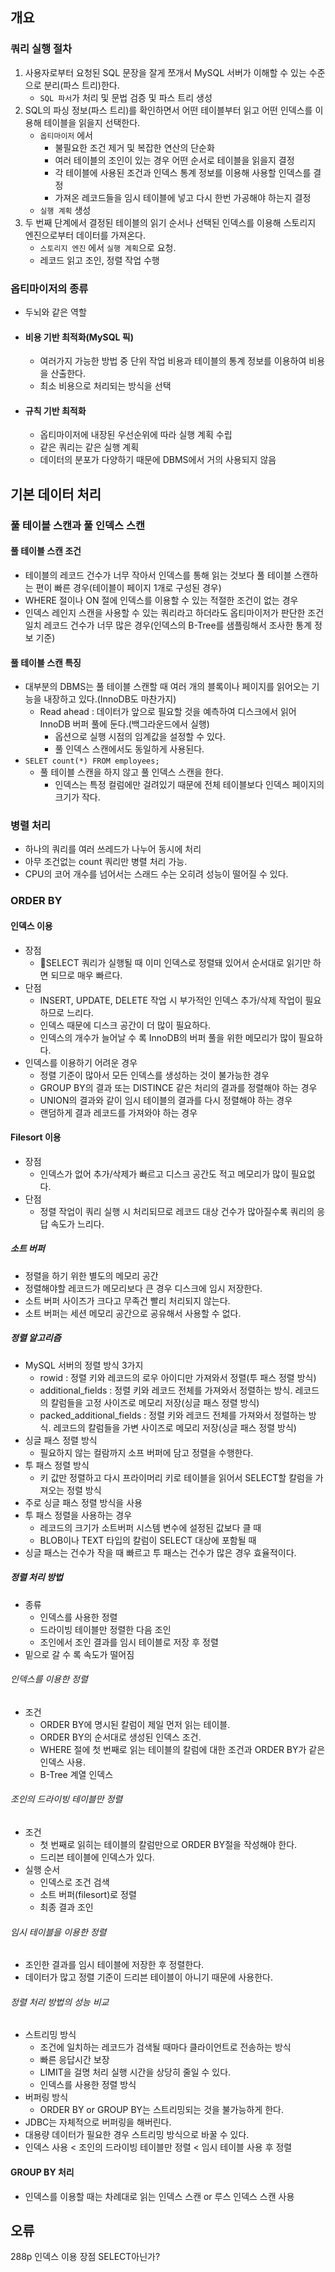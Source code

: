 ## 개요
### 쿼리 실행 절차
1. 사용자로부터 요청된 SQL 문장을 잘게 쪼개서 MySQL 서버가 이해할 수 있는 수준으로 분리(파스 트리)한다.
	-  `SQL 파서`가 처리 및 문법 검증 및 파스 트리 생성
2. SQL의 파싱 정보(파스 트리)를 확인하면서 어떤 테이블부터 읽고 어떤 인덱스를 이용해 테이블을 읽을지 선택한다.
	- `옵티마이저` 에서
		- 불필요한 조건 제거 및 복잡한 연산의 단순화
		- 여러 테이블의 조인이 있는 경우 어떤 순서로 테이블을 읽을지 결정
		- 각 테이블에 사용된 조건과 인덱스 통계 정보를 이용해 사용할 인덱스를 결정
		- 가져온 레코드들을 임시 테이블에 넣고 다시 한번 가공해야 하는지 결정
	- `실행 계획` 생성
3. 두 번째 단계에서 결정된 테이블의 읽기 순서나 선택된 인덱스를 이용해 스토리지 엔진으로부터 데이터를 가져온다.
	- `스토리지 엔진` 에서 `실행 계획`으로 요청. 
	- 레코드 읽고 조인, 정렬 작업 수행
### 옵티마이저의 종류
- 두뇌와 같은 역할
- #### 비용 기반 최적화(MySQL 픽)
	- 여러가지 가능한 방법 중 단위 작업 비용과 테이블의 통계 정보를 이용하여 비용을 산출한다.
	- 최소 비용으로 처리되는 방식을 선택
- #### 규칙 기반 최적화
	- 옵티마이저에 내장된 우선순위에 따라 실행 계획 수립
	- 같은 쿼리는 같은 실행 계획
	- 데이터의 분포가 다양하기 때문에 DBMS에서 거의 사용되지 않음
## 기본 데이터 처리
### 풀 테이블 스캔과 풀 인덱스 스캔
#### 풀 테이블 스캔 조건
- 테이블의 레코드 건수가 너무 작아서 인덱스를 통해 읽는 것보다 풀 테이블 스캔하는 편이 빠른 경우(테이블이 페이지 1개로 구성된 경우)
- WHERE 절이나 ON 절에 인덱스를 이용할 수 있는 적절한 조건이 없는 경우
- 인덱스 레인지 스캔을 사용할 수 있는 쿼리라고 하더라도 옵티마이저가 판단한 조건 일치 레코드 건수가 너무 많은 경우(인덱스의 B-Tree를 샘플링해서 조사한 통계 정보 기준)
#### 풀 테이블 스캔 특징
- 대부분의 DBMS는 풀 테이블 스캔할 때 여러 개의 블록이나 페이지를 읽어오는 기능을 내장하고 있다.(InnoDB도 마찬가지)
	- Read ahead : 데이터가 앞으로 필요할 것을 예측하여 디스크에서 읽어 InnoDB 버퍼 풀에 둔다.(백그라운드에서 실행)
		- 옵션으로 실행 시점의 임계값을 설정할 수 있다.
		- 풀 인덱스 스캔에서도 동일하게 사용된다.
- `SELET count(*) FROM employees;` 
	- 풀 테이블 스캔을 하지 않고 풀 인덱스 스캔을 한다.
		- 인덱스는 특정 컬럼에만 걸려있기 때문에 전체 테이블보다 인덱스 페이지의 크기가 작다.
### 병렬 처리
- 하나의 쿼리를 여러 쓰레드가 나누어 동시에 처리
- 아무 조건없는 count 쿼리만 병렬 처리 가능.
- CPU의 코어 개수를 넘어서는 스래드 수는 오히려 성능이 떨어질 수 있다.
### ORDER BY
#### 인덱스 이용
- 장점 
	- SELECT 쿼리가 실행될 때 이미 인덱스로 정렬돼 있어서 순서대로 읽기만 하면 되므로 매우 빠르다.
- 단점 
	- INSERT, UPDATE, DELETE 작업 시 부가적인 인덱스 추가/삭제 작업이 필요하므로 느리다.
	- 인덱스 때문에 디스크 공간이 더 많이 필요하다.
	- 인덱스의 개수가 늘어날 수 록 InnoDB의 버퍼 풀을 위한 메모리가 많이 필요하다.
- 인덱스를 이용하기 어려운 경우
	- 정렬 기준이 많아서 모든 인덱스를 생성하는 것이 불가능한 경우
	- GROUP BY의 결과 또는 DISTINCE 같은 처리의 결과를 정렬해야 하는 경우
	- UNION의 결과와 같이 임시 테이블의 결과를 다시 정렬해야 하는 경우
	- 랜덤하게 결과 레코드를 가져와야 하는 경우
#### Filesort 이용
- 장점
	- 인덱스가 없어 추가/삭제가 빠르고 디스크 공간도 적고 메모리가 많이 필요없다.
- 단점
	- 정렬 작업이 쿼리 실행 시 처리되므로 레코드 대상 건수가 많아질수록 쿼리의 응답 속도가 느리다.
##### 소트 버퍼
- 정렬을 하기 위한 별도의 메모리 공간
- 정렬해야할 레코드가 메모리보다 큰 경우 디스크에 임시 저장한다.
- 소트 버퍼 사이즈가 크다고 무족건 빨리 처리되지 않는다.
- 소트 버퍼는 세션 메모리 공간으로 공유해서 사용할 수 없다.
##### 정렬 알고리즘
- MySQL 서버의 정렬 방식 3가지
	- rowid : 정렬 키와 레코드의 로우 아이디만 가져와서 정렬(투 패스 정렬 방식)
	- additional_fields : 정렬 키와 레코드 전체를 가져와서 정렬하는 방식. 레코드의 칼럼들을 고정 사이즈로 메모리 저장(싱글 패스 정렬 방식)
	- packed_additional_fields : 정렬 키와 레코드 전체를 가져와서 정렬하는 방식. 레코드의 칼럼들을 가변 사이즈로 메모리 저장(싱글 패스 정렬 방식)
- 싱글 패스 정렬 방식
	- 필요하지 않는 컬람까지 소프 버퍼에 담고 정렬을 수행한다.
- 투 패스 정렬 방식
	- 키 값만 정렬하고 다시 프라이머리 키로 테이블을 읽어서 SELECT할 칼럼을 가져오는 정렬 방식
- 주로 싱글 패스 정렬 방식을 사용
- 투 패스 정렬을 사용하는 경우
	- 레코드의 크기가 소트버퍼 시스템 변수에 설정된 값보다 클 때
	- BLOB이나 TEXT 타입의 칼럼이 SELECT 대상에 포함될 때
- 싱글 패스는 건수가 작을 때 빠르고 투 패스는 건수가 많은 경우 효율적이다.
##### 정렬 처리 방법
- 종류
	- 인덱스를 사용한 정렬
	- 드라이빙 테이블만 정렬한 다음 조인
	- 조인에서 조인 결과를 임시 테이블로 저장 후 정렬
- 밑으로 갈 수 록 속도가 떨어짐
###### 인덱스를 이용한 정렬
- 조건
	- ORDER BY에 명시된 칼럼이 제일 먼저 읽는 테이블.
	- ORDER BY의 순서대로 생성된 인덱스 조건.
	- WHERE 절에 첫 번째로 읽는 테이블의 칼럼에 대한 조건과 ORDER BY가 같은 인덱스 사용.
	- B-Tree 계열 인덱스
###### 조인의 드라이빙 테이블만 정렬
- 조건
	- 첫 번째로 읽히는 테이블의 칼럼만으로 ORDER BY절을 작성해야 한다.
	- 드리븐 테이블에 인덱스가 있다.
- 실행 순서
	- 인덱스로 조건 검색
	- 소트 버퍼(filesort)로 정렬
	- 최종 결과 조인
###### 임시 테이블을 이용한 정렬
- 조인한 결과를 임시 테이블에 저장한 후 정렬한다.
- 데이터가 많고 정렬 기준이 드리븐 테이블이 아니기 때문에 사용한다.
###### 정렬 처리 방법의 성능 비교
- 스트리밍 방식
	- 조건에 일치하는 레코드가 검색될 때마다 클라이언트로 전송하는 방식
	- 빠른 응답시간 보장
	- LIMIT을 걸명 처리 실행 시간을 상당히 줄일 수 있다.
	- 인덱스를 사용한 정렬 방식
- 버퍼링 방식
	- ORDER BY or GROUP BY는 스트리밍되는 것을 불가능하게 한다.
- JDBC는 자체적으로 버퍼링을 해버린다.
- 대용량 데이터가 필요한 경우 스트리밍 방식으로 바꿀 수 있다.
- 인덱스 사용 < 조인의 드라이빙 테이블만 정렬 < 임시 테이블 사용 후 정렬

#### GROUP BY 처리
- 인덱스를 이용할 때는 차례대로 읽는 인덱스 스캔 or 루스 인덱스 스캔 사용

## 오류
288p 인덱스 이용 장점 SELECT아닌가?

